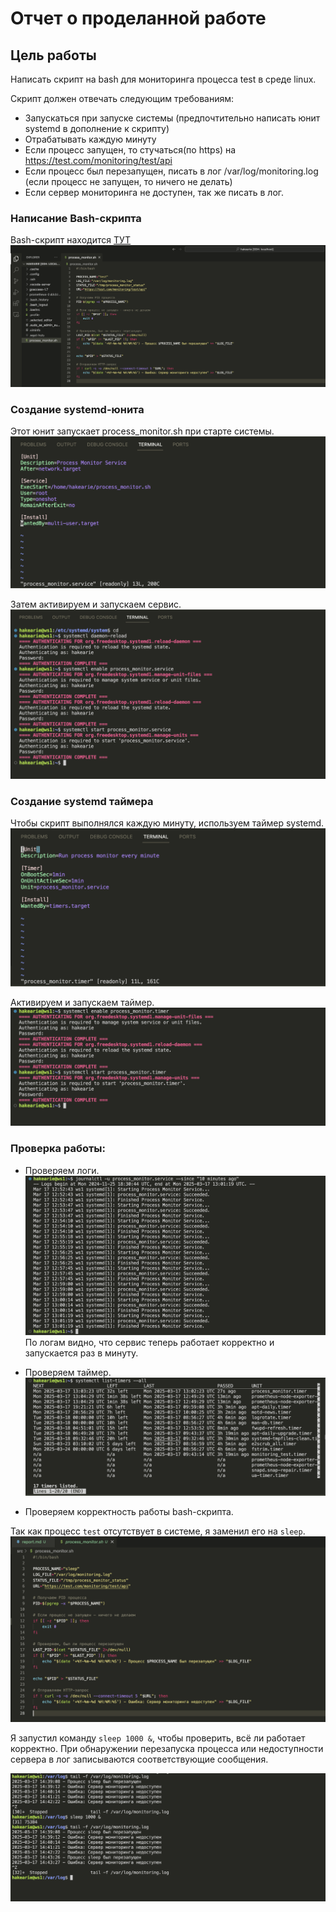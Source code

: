 # Отчет о проделанной работе

## Цель работы
Написать скрипт на bash для мониторинга процесса test в среде linux.

Скрипт должен отвечать следующим требованиям:
- Запускаться при запуске системы (предпочтительно написать юнит systemd в дополнение к скрипту)
- Отрабатывать каждую минуту
- Если процесс запущен, то стучаться(по https) на https://test.com/monitoring/test/api
- Если процесс был перезапущен, писать в лог /var/log/monitoring.log (если процесс не запущен, то ничего не делать) 
- Если сервер мониторинга не доступен, так же писать в лог.

### Написание Bash-скрипта
Bash-скрипт находится [ТУТ](./process_monitor.sh)
![pics](./screenshots/1.png)

### Создание systemd-юнита
Этот юнит запускает process_monitor.sh при старте системы.
![pics](./screenshots/2.png)

Затем активируем и запускаем сервис.
![pics](./screenshots/4.png)

### Создание systemd таймера
Чтобы скрипт выполнялся каждую минуту, используем таймер systemd.
![pics](./screenshots/3.png)

Активируем и запускаем таймер.
![pics](./screenshots/5.png)

### Проверка работы:
- Проверяем логи.
![pics](./screenshots/6.png)
По логам видно, что сервис теперь работает корректно и запускается раз в минуту.

- Проверяем таймер.
![pics](./screenshots/7.png)

- Проверяем корректность работы bash-скрипта.

Так как процесс `test` отсутствует в системе, я заменил его на `sleep`.
![pics](./screenshots/8.png)

Я запустил команду `sleep 1000 &`, чтобы проверить, всё ли работает корректно. При обнаружении перезапуска процесса или недоступности сервера в лог записываются соответствующие сообщения.

![pics](./screenshots/9.png)
